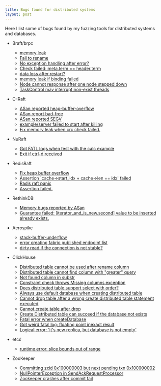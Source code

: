 ```yaml
---
title: Bugs found for distributed systems
layout: post
---
```


Here I list some of bugs found by my fuzzing tools for distributed systems and databases.

* Braft/brpc
    * [memory leak](https://github.com/baidu/braft/issues/268)
    * [Fail to rename](https://github.com/baidu/braft/issues/272)
    * [No exception handling after error?](https://github.com/baidu/braft/issues/273)
    * [Check failed: meta.term == header.term](https://github.com/baidu/braft/issues/279)
    * [data loss after restart?](https://github.com/baidu/braft/issues/280)
    * [memory leak if binding failed](https://github.com/apache/incubator-brpc/issues/1390)
    * [Node cannot response after one node stepped down](https://github.com/baidu/braft/issues/338)
    * [TaskControl may interrupt non-exist threads](https://github.com/apache/incubator-brpc/issues/1624)

* C-Raft
    * [ASan reported heap-buffer-overflow](https://github.com/canonical/raft/issues/236)
    * [ASan report bad-free](https://github.com/canonical/raft/issues/219)
    * [ASan reported SEGV](https://github.com/canonical/raft/issues/202)
    * [example/server failed to start after killing](https://github.com/canonical/raft/issues/199)
    * [Fix memory leak when crc check failed.](https://github.com/canonical/raft/pull/249)

* NuRaft
    * [Got FATL logs when test with the calc example](https://github.com/eBay/NuRaft/issues/271)
    * [Exit if ctrl-d received](https://github.com/eBay/NuRaft/pull/211)

* RedisRaft
    * [Fix heap buffer overflow](https://github.com/RedisLabs/redisraft/pull/165)
    * [Assertion `cache->start_idx + cache->len == idx' failed](https://github.com/RedisLabs/redisraft/issues/189)
    * [Radis raft panic](https://github.com/RedisLabs/redisraft/issues/107)
    * [Assertion failed.](https://github.com/RedisLabs/redisraft/issues/104)

* RethinkDB
    * [Memory bugs reported by ASan](https://github.com/rethinkdb/rethinkdb/issues/6956)
    * [Guarantee failed: [iterator_and_is_new.second] value to be inserted already exists.](https://github.com/rethinkdb/rethinkdb/issues/6962)

* Aerospike
    * [stack-buffer-underflow](https://github.com/aerospike/aerospike-server/issues/33)
    * [error creating fabric published endpoint list](https://github.com/aerospike/aerospike-server/issues/27)
    * [dirty read if the connection is not stable?](https://github.com/aerospike/aerospike-server/issues/30)

* ClickHouse
    * [Distributed table cannot be used after rename column](https://github.com/ClickHouse/ClickHouse/issues/37899)
    * [Distributed table cannot find column with "greater" query](https://github.com/ClickHouse/ClickHouse/issues/37557)
    * [Not found column in substr](https://github.com/ClickHouse/ClickHouse/issues/37523)
    * [Constraint check throws Missing columns exception](https://github.com/ClickHouse/ClickHouse/issues/37509)
    * [Does distributed table support select with order?](https://github.com/ClickHouse/ClickHouse/issues/37475)
    * [Always use default database when creating distributed table](https://github.com/ClickHouse/ClickHouse/issues/37318)
    * [Cannot drop table after a wrong create distributed table statement executed](https://github.com/ClickHouse/ClickHouse/issues/37316)
    * [Cannot create table after drop](https://github.com/ClickHouse/ClickHouse/issues/37314)
    * [Create Distributed table can succeed if the database not exists](https://github.com/ClickHouse/ClickHouse/issues/37076)
    * [Fatal error when createDatabase](https://github.com/ClickHouse/ClickHouse/issues/29255)
    * [Got weird fatal log: floating point inexact result](https://github.com/ClickHouse/ClickHouse/issues/26300)
    * [Logical error: 'It's new replica, but database is not empty'](https://github.com/ClickHouse/ClickHouse/issues/26015)

* etcd
    * [runtime error: slice bounds out of range](https://github.com/etcd-io/etcd/issues/13493)

* ZooKeeper
    * [Committing zxid 0x100000003 but next pending txn 0x100000002](https://issues.apache.org/jira/browse/ZOOKEEPER-4418)
    * [NullPointerException in SendAckRequestProcessor](https://issues.apache.org/jira/browse/ZOOKEEPER-4409)
    * [Zookeeper crashes after commit fail](https://issues.apache.org/jira/browse/ZOOKEEPER-4408)
